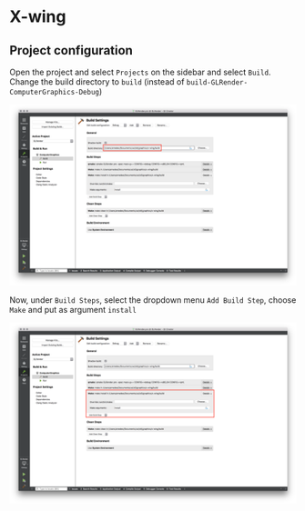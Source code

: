 # X-wing

## Project configuration

Open the project and select `Projects` on the sidebar and select `Build`. Change the build directory to `build` (instead of `build-GLRender-ComputerGraphics-Debug`)

![alt tag](./docs/images/build-directory.png)

Now, under `Build Steps`, select the dropdown menu `Add Build Step`, choose `Make` and put as argument `install`

![alt tag](./docs/images/make-install.png)